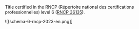 Title certified in the RNCP (Répertoire national des certifications professionnelles) level 6 ([RNCP 36135](https://www.francecompetences.fr/recherche/rncp/36135/)).

![[schema-6-rncp-2023-en.png]]